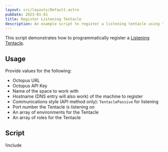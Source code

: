 ```yaml
---
layout: src/layouts/Default.astro
pubDate: 2023-01-01
title: Register Listening Tentacle
description: An example script to register a listening tentacle using the REST API.
---
```


This script demonstrates how to programmatically register a [Listening Tentacle](/docs/infrastructure/deployment-targets/tentacle/tentacle-communication.md#listening-tentacles-recommended).

## Usage

Provide values for the following:
- Octopus URL
- Octopus API Key
- Name of the space to work with
- Hostname (DNS entry will also work) of the machine to register
- Communications style (API method only): `TentaclePassive` for listening
- Port number the Tentacle is listening on
- An array of environments for the Tentacle
- An array of roles for the Tentacle

## Script

!include <register-listening-tentacle-scripts>
